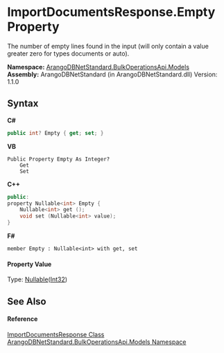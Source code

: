 # ImportDocumentsResponse.Empty Property 
 

The number of empty lines found in the input (will only contain a value greater zero for types documents or auto).

**Namespace:**&nbsp;<a href="d473710d-6fe8-202c-0831-2eca8af94baf">ArangoDBNetStandard.BulkOperationsApi.Models</a><br />**Assembly:**&nbsp;ArangoDBNetStandard (in ArangoDBNetStandard.dll) Version: 1.1.0

## Syntax

**C#**<br />
``` C#
public int? Empty { get; set; }
```

**VB**<br />
``` VB
Public Property Empty As Integer?
	Get
	Set
```

**C++**<br />
``` C++
public:
property Nullable<int> Empty {
	Nullable<int> get ();
	void set (Nullable<int> value);
}
```

**F#**<br />
``` F#
member Empty : Nullable<int> with get, set

```


#### Property Value
Type: <a href="https://docs.microsoft.com/dotnet/api/system.nullable-1" target="_blank" rel="noopener noreferrer">Nullable</a>(<a href="https://docs.microsoft.com/dotnet/api/system.int32" target="_blank" rel="noopener noreferrer">Int32</a>)

## See Also


#### Reference
<a href="2cea7418-a2f2-1866-76be-d2009adce7ed">ImportDocumentsResponse Class</a><br /><a href="d473710d-6fe8-202c-0831-2eca8af94baf">ArangoDBNetStandard.BulkOperationsApi.Models Namespace</a><br />